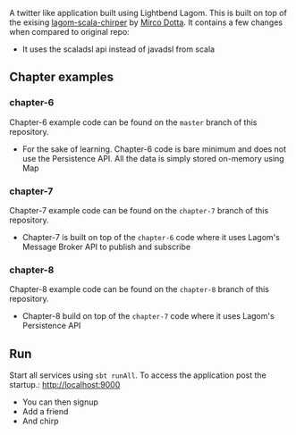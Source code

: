 A twitter like application built using Lightbend Lagom. 
This is built on top of the exising [lagom-scala-chirper](https://github.com/dotta/activator-lagom-scala-chirper) by [Mirco Dotta](https://twitter.com/mircodotta). It contains a few changes when compared to original repo:
* It uses the scaladsl api instead of javadsl from scala

## Chapter examples

### chapter-6
Chapter-6 example code can be found on the `master` branch of this repository.

* For the sake of learning. Chapter-6 code is bare minimum and does not use the Persistence API. All the data is simply stored on-memory using Map 

### chapter-7
Chapter-7 example code can be found on the `chapter-7` branch of this repository.

* Chapter-7 is built on top of the `chapter-6` code where it uses Lagom's Message Broker API to publish and subscribe


### chapter-8
Chapter-8 example code can be found on the `chapter-8` branch of this repository.

* Chapter-8 build on top of the `chapter-7` code where it uses Lagom's Persistence API

## Run

Start all services using `sbt runAll`. To access the application post the startup.: [http://localhost:9000](http://localhost:9000)
* You can then signup 
* Add a friend
* And chirp
